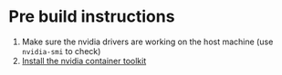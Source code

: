 # Pre build instructions

1. Make sure the nvidia drivers are working on the host machine (use `nvidia-smi` to check)
2. [Install the nvidia container toolkit](https://docs.nvidia.com/datacenter/cloud-native/container-toolkit/install-guide.html)
